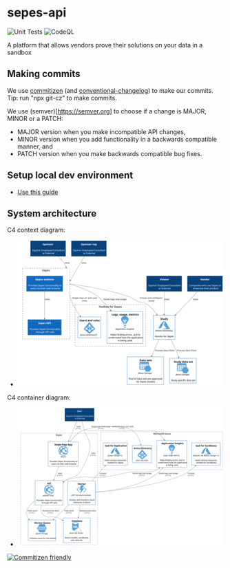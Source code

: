 # sepes-api
![Unit Tests](https://github.com/equinor/sepes-api/workflows/Unit%20Tests/badge.svg?event=push)
![CodeQL](https://github.com/equinor/sepes-api/workflows/CodeQL/badge.svg?event=push)

A platform that allows vendors prove their solutions on your data in a sandbox


## Making commits

We use [commitizen](http://commitizen.github.io/cz-cli) (and [conventional-changelog](https://github.com/conventional-changelog/conventional-changelog)) to make our commits. Tip:  run "npx git-cz" to make commits. 

We use (semver)[https://semver.org] to choose if a change is MAJOR, MINOR or a PATCH:

- MAJOR version when you make incompatible API changes,
- MINOR version when you add functionality in a backwards compatible manner, and
- PATCH version when you make backwards compatible bug fixes.

## Setup local dev environment

- [Use this guide](./docs/developers/setup-dev-environment.md)

## System architecture

C4 context diagram:

- ![C1 model](/docs/platform/C4ContextDiagram.svg)


C4 container diagram:

- ![C2 model](/docs/platform/C4ContainerDiagram.svg)

[![Commitizen friendly](https://img.shields.io/badge/commitizen-friendly-brightgreen.svg)](http://commitizen.github.io/cz-cli/)
